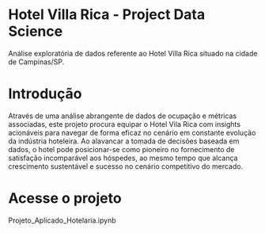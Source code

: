 # Hotel Villa Rica - Project Data Science

Análise exploratória de dados referente ao Hotel Villa Rica situado na cidade de Campinas/SP.

# Introdução

Através de uma análise abrangente de dados de ocupação e métricas associadas, este projeto procura equipar o Hotel Vila Rica com insights acionáveis para navegar de forma eficaz no cenário em constante evolução da indústria hoteleira. Ao alavancar a tomada de decisões baseada em dados, o hotel pode posicionar-se como pioneiro no fornecimento de satisfação incomparável aos hóspedes, ao mesmo tempo que alcança crescimento sustentável e sucesso no cenário competitivo do mercado.

# Acesse o projeto
Projeto_Aplicado_Hotelaria.ipynb
